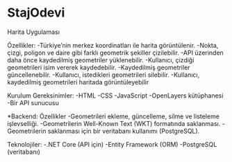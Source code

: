 # StajOdevi

Harita Uygulaması

Özellikler:
-Türkiye’nin merkez koordinatları ile harita görüntülenir.
-Nokta, çizgi, poligon ve daire gibi farklı geometrik şekiller çizilebilir.
-API üzerinden daha önce kaydedilmiş geometriler yüklenebilir.
-Kullanıcı, çizdiği geometrileri isim vererek kaydedebilir.
-Kaydedilmiş geometriler güncellenebilir.
-Kullanıcı, istedikleri geometrileri silebilir.
-Kullanıcı, kaydedilmiş geometrileri haritada görüntüleyebilir

Kurulum
Gereksinimler:
-HTML
-CSS
-JavaScript
-OpenLayers kütüphanesi
-Bir API sunucusu

*Backend:
Özellikler
-Geometrileri ekleme, güncelleme, silme ve listeleme işlevselliği.
-Geometrilerin Well-Known Text (WKT) formatında saklanması.
-Geometrilerin saklanması için bir veritabanı kullanımı (PostgreSQL).

Teknolojiler:
-.NET Core (API için)
-Entity Framework (ORM)
-PostgreSQL (veritabanı)
